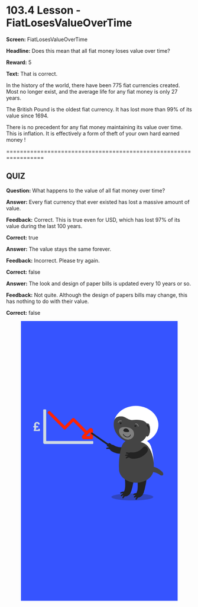 # 103.4 Lesson - FiatLosesValueOverTime

**Screen:** FiatLosesValueOverTime

**Headline:** Does this mean that all fiat money loses value over time?

**Reward:** 5

**Text:** That is correct.


In the history of the world, there have been 775 fiat currencies created. Most no longer exist, and the average life for any fiat money is only 27 years.


The British Pound is the oldest fiat currency. It has lost more than 99% of its value since 1694.


There is no precedent for any fiat money maintaining its value over time. This is inflation.
It is effectively a form of theft of your own hard earned money !


=================================================================

## QUIZ

**Question:** What happens to the value of all fiat money over time?


**Answer:** Every fiat currency that ever existed has lost a massive amount of value.

**Feedback:** Correct. This is true even for USD, which has lost 97% of its value during the last 100 years.

**Correct:** true

**Answer:** The value stays the same forever.

**Feedback:** Incorrect. Please try again.

**Correct:** false

**Answer:** The look and design of paper bills is updated every 10 years or so.

**Feedback:** Not quite. Although the design of papers bills may change, this has nothing to do with their value.

**Correct:** false


<figure><img src="../.gitbook/assets/image (7).png" alt=""><figcaption></figcaption></figure>

